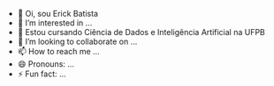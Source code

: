 - 👋 Oi, sou Erick Batista
- 👀 I’m interested in ...
- 🌱 Estou cursando Ciência de Dados e Inteligência Artificial na UFPB
- 💞️ I’m looking to collaborate on ...
- 📫 How to reach me ...
- 😄 Pronouns: ...
- ⚡ Fun fact: ...

<!---
Erick-Batista-S/Erick-Batista-S is a ✨ special ✨ repository because its `README.md` (this file) appears on your GitHub profile.
You can click the Preview link to take a look at your changes.
--->
